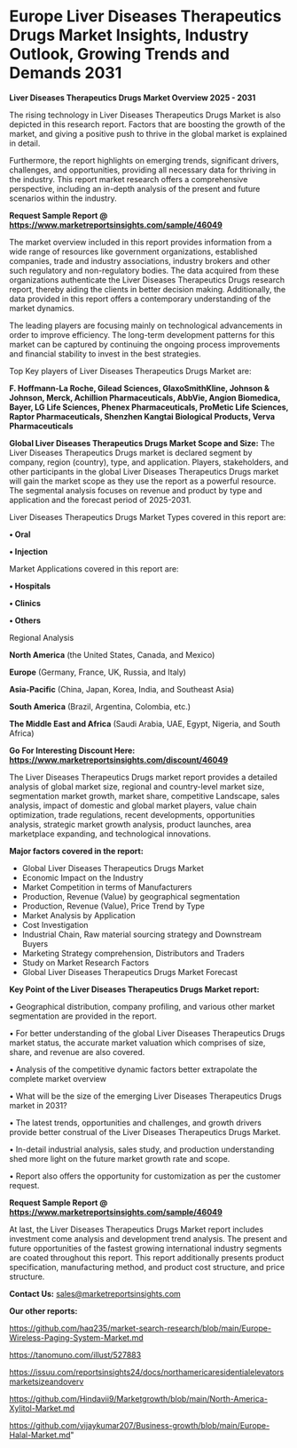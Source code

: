 # Europe Liver Diseases Therapeutics Drugs Market Insights, Industry Outlook, Growing Trends and Demands 2031

<Strong> Liver Diseases Therapeutics Drugs Market Overview 2025 - 2031</strong>

The rising technology in Liver Diseases Therapeutics Drugs Market is also depicted in this research report. Factors that are boosting the growth of the market, and giving a positive push to thrive in the global market is explained in detail.

Furthermore, the report highlights on emerging trends, significant drivers, challenges, and opportunities, providing all necessary data for thriving in the industry. This report market research offers a comprehensive perspective, including an in-depth analysis of the present and future scenarios within the industry.

<strong>Request Sample Report @ <a href=https://www.marketreportsinsights.com/sample/46049>https://www.marketreportsinsights.com/sample/46049</a></strong>

The market overview included in this report provides information from a wide range of resources like government organizations, established companies, trade and industry associations, industry brokers and other such regulatory and non-regulatory bodies. The data acquired from these organizations authenticate the Liver Diseases Therapeutics Drugs research report, thereby aiding the clients in better decision making. Additionally, the data provided in this report offers a contemporary understanding of the market dynamics.

The leading players are focusing mainly on technological advancements in order to improve efficiency. The long-term development patterns for this market can be captured by continuing the ongoing process improvements and financial stability to invest in the best strategies.

Top Key players of Liver Diseases Therapeutics Drugs Market are:

<strong>F. Hoffmann-La Roche, Gilead Sciences, GlaxoSmithKline, Johnson & Johnson, Merck, Achillion Pharmaceuticals, AbbVie, Angion Biomedica, Bayer, LG Life Sciences, Phenex Pharmaceuticals, ProMetic Life Sciences, Raptor Pharmaceuticals, Shenzhen Kangtai Biological Products, Verva Pharmaceuticals</strong>

<strong><b>Global Liver Diseases Therapeutics Drugs Market Scope and Size:</b></strong>
The Liver Diseases Therapeutics Drugs market is declared segment by company, region (country), type, and application. Players, stakeholders, and other participants in the global Liver Diseases Therapeutics Drugs market will gain the market scope as they use the report as a powerful resource. The segmental analysis focuses on revenue and product by type and application and the forecast period of 2025-2031.

Liver Diseases Therapeutics Drugs Market Types covered in this report are:

<strong>•  Oral

•  Injection</strong>

Market Applications covered in this report are:

<strong>•  Hospitals

•  Clinics

•  Others</strong> 

Regional Analysis

<strong>North America</strong> (the United States, Canada, and Mexico)

<strong>Europe</strong> (Germany, France, UK, Russia, and Italy)

<strong>Asia-Pacific</strong> (China, Japan, Korea, India, and Southeast Asia)

<strong>South America</strong> (Brazil, Argentina, Colombia, etc.)

<strong>The Middle East and Africa</strong> (Saudi Arabia, UAE, Egypt, Nigeria, and South Africa)

<strong>Go For Interesting Discount Here: <a href=https://www.marketreportsinsights.com/discount/46049>https://www.marketreportsinsights.com/discount/46049</a></strong>

The Liver Diseases Therapeutics Drugs market report provides a detailed analysis of global market size, regional and country-level market size, segmentation market growth, market share, competitive Landscape, sales analysis, impact of domestic and global market players, value chain optimization, trade regulations, recent developments, opportunities analysis, strategic market growth analysis, product launches, area marketplace expanding, and technological innovations.

<strong><b>Major factors covered in the report:</b></strong>
<ul>
  <li>Global Liver Diseases Therapeutics Drugs Market </li>
  <li>Economic Impact on the Industry</li>
  <li>Market Competition in terms of Manufacturers</li>
  <li>Production, Revenue (Value) by geographical segmentation</li>
  <li>Production, Revenue (Value), Price Trend by Type</li>
  <li>Market Analysis by Application</li>
  <li>Cost Investigation</li>
  <li>Industrial Chain, Raw material sourcing strategy and Downstream Buyers</li>
  <li>Marketing Strategy comprehension, Distributors and Traders</li>
  <li>Study on Market Research Factors</li>
  <li>Global Liver Diseases Therapeutics Drugs Market Forecast</li>
</ul>

<strong><b>Key Point of the Liver Diseases Therapeutics Drugs Market report:</b></strong>

• Geographical distribution, company profiling, and various other market segmentation are provided in the report.

• For better understanding of the global Liver Diseases Therapeutics Drugs market status, the accurate market valuation which comprises of size, share, and revenue are also covered.

• Analysis of the competitive dynamic factors better extrapolate the complete market overview

• What will be the size of the emerging Liver Diseases Therapeutics Drugs market in 2031?

• The latest trends, opportunities and challenges, and growth drivers provide better construal of the Liver Diseases Therapeutics Drugs Market.

• In-detail industrial analysis, sales study, and production understanding shed more light on the future market growth rate and scope.

• Report also offers the opportunity for customization as per the customer request.

<strong>Request Sample Report @ <a href=https://www.marketreportsinsights.com/sample/46049>https://www.marketreportsinsights.com/sample/46049</a></strong>

At last, the Liver Diseases Therapeutics Drugs Market report includes investment come analysis and development trend analysis. The present and future opportunities of the fastest growing international industry segments are coated throughout this report. This report additionally presents product specification, manufacturing method, and product cost structure, and price structure.

<strong>Contact Us:</strong>
sales@marketreportsinsights.com

<strong>Our other reports:</strong>

<a href=https://github.com/haq235/market-search-research/blob/main/Europe-Wireless-Paging-System-Market.md>https://github.com/haq235/market-search-research/blob/main/Europe-Wireless-Paging-System-Market.md</a>

<a href=https://tanomuno.com/illust/527883>https://tanomuno.com/illust/527883</a>

<a href=https://issuu.com/reportsinsights24/docs/northamericaresidentialelevatorsmarketsizeandoverv>https://issuu.com/reportsinsights24/docs/northamericaresidentialelevatorsmarketsizeandoverv</a>

<a href=https://github.com/Hindavii9/Marketgrowth/blob/main/North-America-Xylitol-Market.md>https://github.com/Hindavii9/Marketgrowth/blob/main/North-America-Xylitol-Market.md</a>

<a href=https://github.com/vijaykumar207/Business-growth/blob/main/Europe-Halal-Market.md>https://github.com/vijaykumar207/Business-growth/blob/main/Europe-Halal-Market.md</a>"
